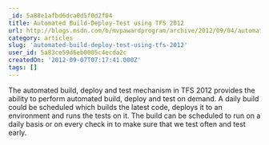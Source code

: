 ```yaml
---
_id: 5a88e1afbd6dca0d5f0d2f04
title: Automated Build-Deploy-Test using TFS 2012
url: http://blogs.msdn.com/b/mvpawardprogram/archive/2012/09/04/automated-build-deploy-test-using-tfs-2012.aspx
category: articles
slug: 'automated-build-deploy-test-using-tfs-2012'
user_id: 5a83ce59d6eb0005c4ecda2c
createdOn: '2012-09-07T07:17:41.000Z'
tags: []
---
```


The automated build, deploy and test mechanism in TFS 2012 provides the ability to perform automated build, deploy and test on demand. A daily build could be scheduled which builds the latest code, deploys it to an environment and runs the tests on it. The build can be scheduled to run on a daily basis or on every check in to make sure that we test often and test early.
